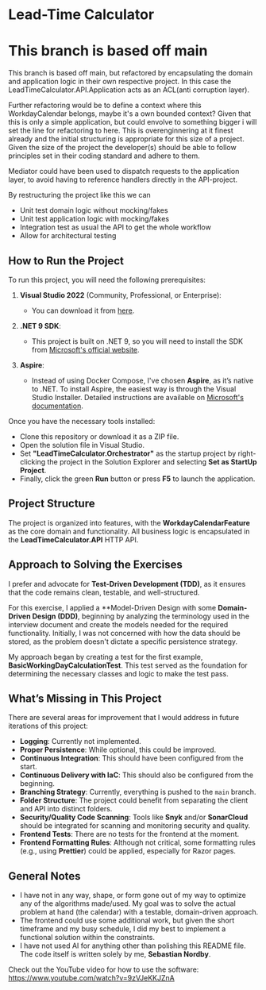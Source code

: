 # Lead-Time Calculator

# This branch is based off main

This branch is based off main, but refactored by encapsulating the domain and application logic in their own respective project.
In this case the LeadTimeCalculator.API.Application acts as an ACL(anti corruption layer).

Further refactoring would be to define a context where this WorkdayCalendar belongs, maybe it's a own bounded context?
Given that this is only a simple application, but could envolve to something bigger i will set the line for refactoring to here.
This is overenginnering at it finest already and the initial structuring is appropriate for this size of a project.
Given the size of the project the developer(s) should be able to follow principles set in their coding standard and adhere to them.

Mediator could have been used to dispatch requests to the application layer, to avoid having to reference handlers directly in the API-project.

By restructuring the project like this we can

- Unit test domain logic without mocking/fakes
- Unit test application logic with mocking/fakes
- Integration test as usual the API to get the whole workflow
- Allow for architectural testing

## How to Run the Project

To run this project, you will need the following prerequisites:

1. **Visual Studio 2022** (Community, Professional, or Enterprise):

   - You can download it from [here](https://visualstudio.microsoft.com/downloads/).

2. **.NET 9 SDK**:

   - This project is built on .NET 9, so you will need to install the SDK from [Microsoft's official website](https://dotnet.microsoft.com/en-us/download/dotnet/9.0).

3. **Aspire**:
   - Instead of using Docker Compose, I've chosen **Aspire**, as it’s native to .NET. To install Aspire, the easiest way is through the Visual Studio Installer. Detailed instructions are available on [Microsoft's documentation](https://learn.microsoft.com/en-us/dotnet/aspire/fundamentals/setup-tooling?tabs=windows&pivots=visual-studio).

Once you have the necessary tools installed:

- Clone this repository or download it as a ZIP file.
- Open the solution file in Visual Studio.
- Set **"LeadTimeCalculator.Orchestrator"** as the startup project by right-clicking the project in the Solution Explorer and selecting **Set as StartUp Project**.
- Finally, click the green **Run** button or press **F5** to launch the application.

## Project Structure

The project is organized into features, with the **WorkdayCalendarFeature** as the core domain and functionality. All business logic is encapsulated in the **LeadTimeCalculator.API** HTTP API.

## Approach to Solving the Exercises

I prefer and advocate for **Test-Driven Development (TDD)**, as it ensures that the code remains clean, testable, and well-structured.

For this exercise, I applied a **Model-Driven Design with some **Domain-Driven Design (DDD)**, beginning by analyzing the terminology used in the interview document and create the models needed for the required functionality. Initially, I was not concerned with how the data should be stored, as the problem doesn't dictate a specific persistence strategy.

My approach began by creating a test for the first example, **BasicWorkingDayCalculationTest**. This test served as the foundation for determining the necessary classes and logic to make the test pass.

## What’s Missing in This Project

There are several areas for improvement that I would address in future iterations of this project:

- **Logging**: Currently not implemented.
- **Proper Persistence**: While optional, this could be improved.
- **Continuous Integration**: This should have been configured from the start.
- **Continuous Delivery with IaC**: This should also be configured from the beginning.
- **Branching Strategy**: Currently, everything is pushed to the `main` branch.
- **Folder Structure**: The project could benefit from separating the client and API into distinct folders.
- **Security/Quality Code Scanning**: Tools like **Snyk** and/or **SonarCloud** should be integrated for scanning and monitoring security and quality.
- **Frontend Tests**: There are no tests for the frontend at the moment.
- **Frontend Formatting Rules**: Although not critical, some formatting rules (e.g., using **Prettier**) could be applied, especially for Razor pages.

## General Notes

- I have not in any way, shape, or form gone out of my way to optimize any of the algorithms made/used. My goal was to solve the actual problem at hand (the calendar) with a testable, domain-driven approach.
- The frontend could use some additional work, but given the short timeframe and my busy schedule, I did my best to implement a functional solution within the constraints.
- I have not used AI for anything other than polishing this README file. The code itself is written solely by me, **Sebastian Nordby**.

Check out the YouTube video for how to use the software: https://www.youtube.com/watch?v=9zVJeKKJZnA
